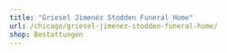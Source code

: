 ```yaml
---
title: "Griesel Jimenéz Stodden Funeral Home"
url: /chicago/griesel-jimenez-stodden-funeral-home/
shop: Bestattungen
---
```

